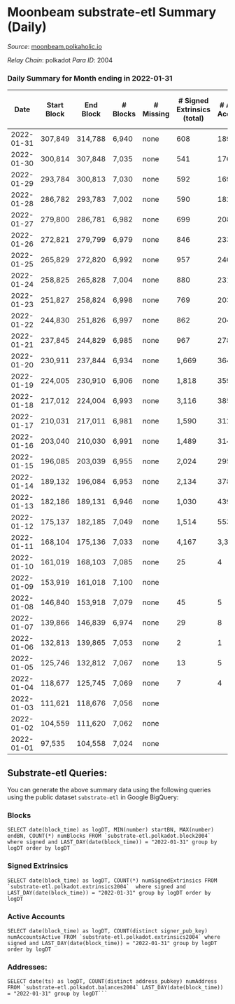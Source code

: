# Moonbeam substrate-etl Summary (Daily)

_Source_: [moonbeam.polkaholic.io](https://moonbeam.polkaholic.io)

*Relay Chain*: polkadot
*Para ID*: 2004



### Daily Summary for Month ending in 2022-01-31


| Date | Start Block | End Block | # Blocks | # Missing | # Signed Extrinsics (total) | # Active Accounts | # Addresses with Balances | # Events | # Transfers | # XCM Transfers In | # XCM Transfers Out |
| ---- | ----------- | --------- | -------- | --------- | --------------------------- | ----------------- | ------------------------- | -------- | ----------- | ------------------ | ------------------- |
| 2022-01-31 | 307,849 | 314,788 | 6,940 | none | 608 | 189 | 141,321 | 547,974 | 15,638 ($51,291,495) |   |   |
| 2022-01-30 | 300,814 | 307,848 | 7,035 | none | 541 | 176 |  | 481,666 | 13,578 ($18,981,786) |   |   |
| 2022-01-29 | 293,784 | 300,813 | 7,030 | none | 592 | 169 |  | 545,019 | 17,232 ($31,303,771) |   |   |
| 2022-01-28 | 286,782 | 293,783 | 7,002 | none | 590 | 182 |  | 682,490 | 19,507 ($29,293,093) |   |   |
| 2022-01-27 | 279,800 | 286,781 | 6,982 | none | 699 | 208 |  | 752,162 | 25,684 ($32,599,179) |   |   |
| 2022-01-26 | 272,821 | 279,799 | 6,979 | none | 846 | 233 |  | 777,282 | 23,335 ($39,798,809) |   |   |
| 2022-01-25 | 265,829 | 272,820 | 6,992 | none | 957 | 240 |  | 686,213 | 22,859 ($40,076,256) |   |   |
| 2022-01-24 | 258,825 | 265,828 | 7,004 | none | 880 | 231 |  | 753,087 | 22,993 ($85,875,441) |   |   |
| 2022-01-23 | 251,827 | 258,824 | 6,998 | none | 769 | 203 |  | 757,366 | 24,573 ($34,818,741) |   |   |
| 2022-01-22 | 244,830 | 251,826 | 6,997 | none | 862 | 204 |  | 811,842 | 23,716 ($55,492,825) |   |   |
| 2022-01-21 | 237,845 | 244,829 | 6,985 | none | 967 | 278 |  | 942,324 | 29,745 ($60,853,662) |   |   |
| 2022-01-20 | 230,911 | 237,844 | 6,934 | none | 1,669 | 364 |  | 1,411,154 | 50,998 ($121,831,303) |   |   |
| 2022-01-19 | 224,005 | 230,910 | 6,906 | none | 1,818 | 359 |  | 1,264,363 | 52,043 ($103,253,518) |   |   |
| 2022-01-18 | 217,012 | 224,004 | 6,993 | none | 3,116 | 385 |  | 1,549,287 | 67,369 ($135,844,288) |   |   |
| 2022-01-17 | 210,031 | 217,011 | 6,981 | none | 1,590 | 312 |  | 787,569 | 31,855 ($95,069,749) |   |   |
| 2022-01-16 | 203,040 | 210,030 | 6,991 | none | 1,489 | 314 |  | 992,888 | 43,413 ($133,250,407) |   |   |
| 2022-01-15 | 196,085 | 203,039 | 6,955 | none | 2,024 | 295 |  | 1,623,431 | 90,141 ($186,178,778) |   |   |
| 2022-01-14 | 189,132 | 196,084 | 6,953 | none | 2,134 | 378 |  | 1,660,191 | 77,572 ($267,877,219) |   |   |
| 2022-01-13 | 182,186 | 189,131 | 6,946 | none | 1,030 | 439 |  | 1,455,496 | 81,692 ($311,451,851) |   |   |
| 2022-01-12 | 175,137 | 182,185 | 7,049 | none | 1,514 | 553 |  | 389,251 | 27,299 ($80,162,643) |   |   |
| 2022-01-11 | 168,104 | 175,136 | 7,033 | none | 4,167 | 3,333 |  | 478,471 | 77,727 ($2,017,246,427) |   |   |
| 2022-01-10 | 161,019 | 168,103 | 7,085 | none | 25 | 4 |  | 22,194 |   |   |   |
| 2022-01-09 | 153,919 | 161,018 | 7,100 | none |  |  |  | 22,096 |   |   |   |
| 2022-01-08 | 146,840 | 153,918 | 7,079 | none | 45 | 5 |  | 22,315 |   |   |   |
| 2022-01-07 | 139,866 | 146,839 | 6,974 | none | 29 | 8 |  | 21,691 | 2 ($322,667) |   |   |
| 2022-01-06 | 132,813 | 139,865 | 7,053 | none | 2 | 1 |  | 21,745 |   |   |   |
| 2022-01-05 | 125,746 | 132,812 | 7,067 | none | 13 | 5 |  | 21,822 |   |   |   |
| 2022-01-04 | 118,677 | 125,745 | 7,069 | none | 7 | 4 |  | 21,788 |   |   |   |
| 2022-01-03 | 111,621 | 118,676 | 7,056 | none |  |  |  | 21,708 |   |   |   |
| 2022-01-02 | 104,559 | 111,620 | 7,062 | none |  |  |  | 21,726 |   |   |   |
| 2022-01-01 | 97,535 | 104,558 | 7,024 | none |  |  |  | 21,612 |   |   |   |

## Substrate-etl Queries:
You can generate the above summary data using the following queries using the public dataset `substrate-etl` in Google BigQuery:


### Blocks
```
SELECT date(block_time) as logDT, MIN(number) startBN, MAX(number) endBN, COUNT(*) numBlocks FROM `substrate-etl.polkadot.block2004`  where signed and LAST_DAY(date(block_time)) = "2022-01-31" group by logDT order by logDT
```


### Signed Extrinsics
```
SELECT date(block_time) as logDT, COUNT(*) numSignedExtrinsics FROM `substrate-etl.polkadot.extrinsics2004`  where signed and LAST_DAY(date(block_time)) = "2022-01-31" group by logDT order by logDT
```


### Active Accounts
```
SELECT date(block_time) as logDT, COUNT(distinct signer_pub_key) numAccountsActive FROM `substrate-etl.polkadot.extrinsics2004` where signed and LAST_DAY(date(block_time)) = "2022-01-31" group by logDT order by logDT
```


### Addresses:
```
SELECT date(ts) as logDT, COUNT(distinct address_pubkey) numAddress FROM `substrate-etl.polkadot.balances2004` LAST_DAY(date(block_time)) = "2022-01-31" group by logDT```

